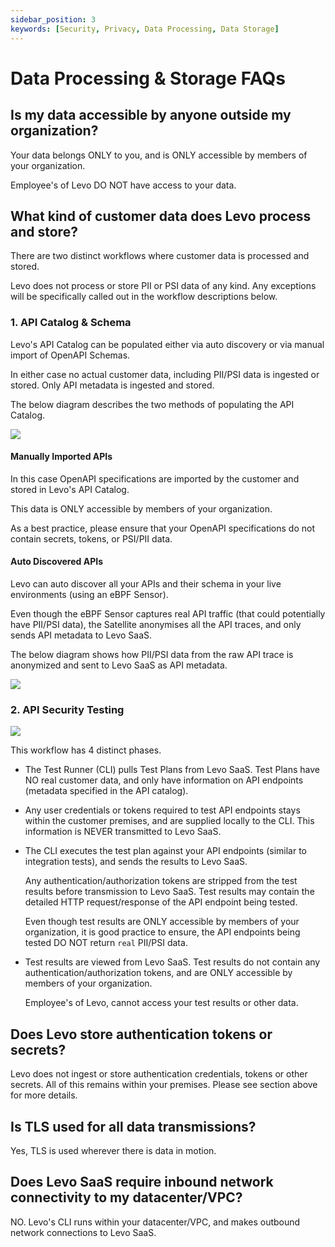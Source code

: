 ```yaml
---
sidebar_position: 3
keywords: [Security, Privacy, Data Processing, Data Storage]
---
```


# Data Processing & Storage FAQs

## Is my data accessible by anyone outside my organization?
Your data belongs ONLY to you, and is ONLY accessible by members of your organization.

Employee's of Levo DO NOT have access to your data.

## What kind of customer data does Levo process and store?

There are two distinct workflows where customer data is processed and stored.

Levo does not process or store PII or PSI data of any kind. Any exceptions will be specifically called out in the workflow descriptions below.

### 1. API Catalog & Schema
Levo's API Catalog can be populated either via auto discovery or via manual import of OpenAPI Schemas. 

In either case no actual customer data, including PII/PSI data is ingested or stored. Only API metadata is ingested and stored.

The below diagram describes the two methods of populating the API Catalog.

![](../assets/api-catalog-population.svg)

#### Manually Imported APIs
In this case OpenAPI specifications are imported by the customer and stored in Levo's API Catalog.

This data is ONLY accessible by members of your organization.

As a best practice, please ensure that your OpenAPI specifications do not contain secrets, tokens, or PSI/PII data.

#### Auto Discovered APIs
Levo can auto discover all your APIs and their schema in your live environments (using an eBPF Sensor).

Even though the eBPF Sensor captures real API traffic (that could potentially have PII/PSI data), the Satellite anonymises all the API traces, and only sends API metadata to Levo SaaS.

The below diagram shows how PII/PSI data from the raw API trace is anonymized and sent to Levo SaaS as API metadata.

![](../assets/trace-anonymization.svg)

### 2. API Security Testing
![](../assets/testing-workflow-data-handling.svg)

This workflow has 4 distinct phases.

- The Test Runner (CLI) pulls Test Plans from Levo SaaS. Test Plans have NO real customer data, and only have information on API endpoints (metadata specified in the API catalog).

- Any user credentials or tokens required to test API endpoints stays within the customer premises, and are supplied locally to the CLI. This information is NEVER transmitted to Levo SaaS.

- The CLI executes the test plan against your API endpoints (similar to integration tests), and sends the results to Levo SaaS. 

    Any authentication/authorization tokens are stripped from the test results before transmission to Levo SaaS.
    Test results may contain the detailed HTTP request/response of the API endpoint being tested. 

    Even though test results are ONLY accessible by members of your organization, it is good practice to ensure, the API endpoints being tested DO NOT return `real` PII/PSI data.

- Test results are viewed from Levo SaaS. Test results do not contain any authentication/authorization tokens, and are ONLY accessible by members of your organization.

    Employee's of Levo, cannot access your test results or other data.

## Does Levo store authentication tokens or secrets?
Levo does not ingest or store authentication credentials, tokens or other secrets. All of this remains within your premises. Please see section above for more details.

## Is TLS used for all data transmissions?
Yes, TLS is used wherever there is data in motion.

## Does Levo SaaS require inbound network connectivity to my datacenter/VPC?
NO. Levo's CLI runs within your datacenter/VPC, and makes outbound network connections to Levo SaaS.